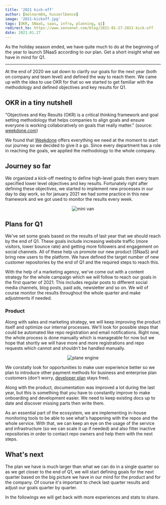 ```yaml
---
title: '2021 kick-off'
author: [molnarm84, huszerlbence]
image: '2021-kickoff.jpg'
tags: [OKR, SNaaS, saas, infra, planning, q1]
redirect_to: https://www.sensenet.com/blog/2021-01-27-2021-kick-off
date: 2021.01.27
---
```


As the holiday season ended, we have quite much to do at the beginning of the year to launch SNaaS according to our plan. Get a short insight what we have in mind for Q1.

---

At the end of 2020 we sat down to clarify our goals for the next year (both on company and team level) and defined the way to reach them. We came up with the idea to use OKR for that so we started to get familiar with the methodology and defined objectives and key results for Q1.

## OKR in a tiny nutshell

"Objectives and Key Results (OKR) is a critical thinking framework and goal setting methodology that helps companies to align goals and ensure everyone is working collaboratively on goals that really matter." (source: [weekdone.com](https://weekdone.com))

We found that [Weekdone](https://weekdone.com/) offers everything we need at the moment to start our journey so we decided to give it a go. Since every department has a role in reaching the goals, we applied the methodology to the whole company.

## Journey so far

We organized a kick-off meeting to define high-level goals then every team specified lower level objectives and key results. Fortunately right after defining these objectives, we started to implement new processes in our day to day work, so for january 2021 we had some practice in this new framework and we got used to monitor the results every week.

<p align="center">
<img src="../../minivan.jpg" alt="mini van">
</p>

## Plans for Q1

We've set some goals based on the results of last year that we should reach by the end of Q1. These goals include increasing website traffic (more visitors, lower bounce rate) and getting more followers and engagement on social channels. All of these help us promote our new product (SNaaS) and bring new users to the platform. We have defined the target number of new customer repositories by the end of Q1 and the required steps to reach this.

With the help of a marketing agency, we've come out with a content strategy for the whole campaign which we will follow to reach our goals in the first quarter of 2021. This includes regular posts to different social media channels, blog posts, paid ads, newsletter and so on. We will of course monitor the results throughout the whole quarter and make adjustments if needed.

### Product

Along with sales and marketing strategy, we will keep improving the product itself and optimize our internal processes.
We'll look for possible steps that could be automated like repo registration and email notifications. Right now, the whole process is done manually which is manageable for now but we hope that shortly we will have more and more registrations and repo requests which cannot and shouldn't be handled manually.

<p align="center">
<img src="../../plane_engine.jpg" alt="plane engine">
</p>

We constatly look for opportunities to make user experience better so we plan to introduce other payment methods for business and enterprise plan customers (don't worry, [developer plan](https://www.sensenet.com/pricing) stays free).

Along with the product, documentation was improved a lot during the last year, but this is something that you have to constantly improve to make onboarding and development easier. We need to keep existing docs up to date and discover missing parts then write them.

As an essential part of the ecosystem, we are implementing in-house monitoring tools to be able to see what's happening with the repos and the whole service. With that, we can keep an eye on the usage of the service and infrastructure (so we can scale it up if needed) and also filter inactive repositories in order to contact repo owners and help them with the next steps.

## What's next

The plan we have is much larger than what we can do in a single quarter so as we get closer to the end of Q1, we will start defining goals for the next quarter based on the big picture we have in our mind for the product and for the company. Of course it's important to check last quarter results and adjust our goals quarter by quarter.

In the followings we will get back with more experiences and stats to share.
